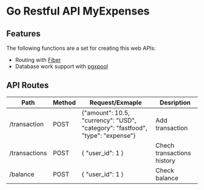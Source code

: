 # Go Restful API MyExpenses

## Features
The following functions are a set for creating this web APIs:
- Routing with [Fiber](https://github.com/gofiber/fiber)
- Database work support with [pgxpool](https://pkg.go.dev/github.com/jackc/pgx/v4/pgxpool)

## API Routes
| Path          | Method | Request/Exmaple               |  Desription                                           |                                    
| ------------- | ------ | ----------------------------- | ----------------------------------------------------- |
| /transaction  | POST   | {"amount": 10.5, "currency": "USD", "category": "fastfood", "type": "expense"} | Add transaction |   
| /transactions | POST   | { "user_id": 1 }              | Chech transactions history                            |     
| /balance      | POST   | { "user_id": 1 }              | Check balance                                         |      
